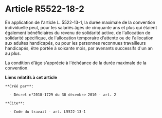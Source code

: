 # Article R5522-18-2

En application de l'article L. 5522-13-1, la durée maximale de la convention individuelle peut, pour les salariés âgés de
cinquante ans et plus qui étaient également bénéficiaires du revenu de solidarité active, de l'allocation de solidarité
spécifique, de l'allocation temporaire d'attente ou de l'allocation aux adultes handicapés, ou pour les personnes reconnues
travailleurs handicapés, être portée à soixante mois, par avenants successifs d'un an au plus. 

La condition d'âge s'apprécie à l'échéance de la durée maximale de la convention.

**Liens relatifs à cet article**

	**Créé par**:

	  - Décret n°2010-1729 du 30 décembre 2010 - art. 2

	**Cite**:

	  - Code du travail - art. L5522-13-1
